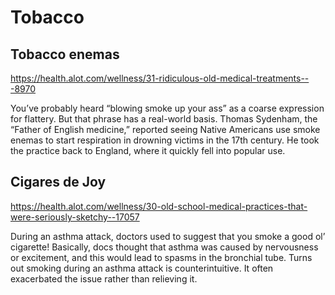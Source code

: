 # Tobacco

## Tobacco enemas

<https://health.alot.com/wellness/31-ridiculous-old-medical-treatments---8970>

You’ve probably heard “blowing smoke up your ass” as a coarse expression for flattery. But that phrase has a real-world basis. Thomas Sydenham, the “Father of English medicine,” reported seeing Native Americans use smoke enemas to start respiration in drowning victims in the 17th century. He took the practice back to England, where it quickly fell into popular use.

## Cigares de Joy

<https://health.alot.com/wellness/30-old-school-medical-practices-that-were-seriously-sketchy--17057>

During an asthma attack, doctors used to suggest that you smoke a good ol’ cigarette! Basically, docs thought that asthma was caused by nervousness or excitement, and this would lead to spasms in the bronchial tube. Turns out smoking during an asthma attack is counterintuitive. It often exacerbated the issue rather than relieving it.
